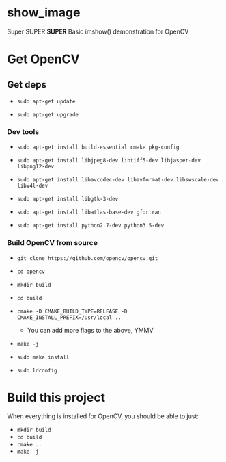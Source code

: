 # show_image
Super SUPER **SUPER** Basic imshow() demonstration for OpenCV


# Get OpenCV
## Get deps

* `sudo apt-get update`

* `sudo apt-get upgrade`

### Dev tools
* `sudo apt-get install build-essential cmake pkg-config`

* `sudo apt-get install libjpeg8-dev libtiff5-dev libjasper-dev libpng12-dev`

* `sudo apt-get install libavcodec-dev libavformat-dev libswscale-dev libv4l-dev`

* `sudo apt-get install libgtk-3-dev`

* `sudo apt-get install libatlas-base-dev gfortran`

* `sudo apt-get install python2.7-dev python3.5-dev`

### Build OpenCV from source
* `git clone https://github.com/opencv/opencv.git`

* `cd opencv`

* `mkdir build`

* `cd build`

* `cmake -D CMAKE_BUILD_TYPE=RELEASE -D CMAKE_INSTALL_PREFIX=/usr/local .. `
  * You can add more flags to the above, YMMV

* `make -j`
* `sudo make install`
* `sudo ldconfig`

# Build this project

When everything is installed for OpenCV, you should be able to just:
 * `mkdir build`
 * `cd build`
 * `cmake ..`
 * `make -j`
